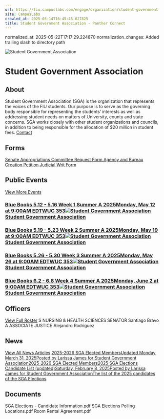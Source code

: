 ```yaml
---
url: https://fiu.campuslabs.com/engage/organization/student-government-association/
site: CampusLabs
crawled_at: 2025-05-14T16:45:45.027825
title: Student Government Association - Panther Connect
---
```

normalized_at: 2025-05-22T17:17:29.224870
normalization_changes: Added trailing slash to directory path

![Student Government Association](https://se-images.campuslabs.com/clink/images/0924b4ce-2d7a-46e0-a0b2-6f9ca8a2f3fee086a8dd-0689-4fce-b50f-48bd4d02e353.png?preset=med-sq)
# Student Government Association
## About
Student Government Association (SGA) is the organization that represents the voices of the FIU students. Our purpose is to serve as the governing body responsible for representing the students' interests as well as addressing student needs on matters of University, county and state concerns. SGA works closely with other student organizations and councils, in addition to being responsible for the allocation of $20 million in student fees.
[Contact](https://fiu.campuslabs.com/engage/organization/student-government-association/contact)
## Forms
[Senate Appropriations Committee Request Form ](https://fiu.campuslabs.com/engage/submitter/form/start/225100)
[Agency and Bureau Creation Petition ](https://fiu.campuslabs.com/engage/submitter/form/start/462577)
[Judicial Writ Form](https://fiu.campuslabs.com/engage/submitter/form/start/464597)
## Public Events
[View More Events](https://fiu.campuslabs.com/engage/organization/student-government-association/events)
### [Blue Books 5.12 - 5.16 Week 1 Summer A 2025Monday, May 12 at 9:00AM EDTWUC 353![Student Government Association](https://se-images.campuslabs.com/clink/images/0924b4ce-2d7a-46e0-a0b2-6f9ca8a2f3fee086a8dd-0689-4fce-b50f-48bd4d02e353.png?preset=small-sq)Student Government Association](https://fiu.campuslabs.com/engage/event/11286908)
### [Blue Books 5.19 - 5.23 Week 2 Summer A 2025Monday, May 19 at 9:00AM EDTWUC 353![Student Government Association](https://se-images.campuslabs.com/clink/images/0924b4ce-2d7a-46e0-a0b2-6f9ca8a2f3fee086a8dd-0689-4fce-b50f-48bd4d02e353.png?preset=small-sq)Student Government Association](https://fiu.campuslabs.com/engage/event/11286922)
### [Blue Books 5.26 - 5.30 Week 3 Summer A 2025Monday, May 26 at 9:00AM EDTWUC 353![Student Government Association](https://se-images.campuslabs.com/clink/images/0924b4ce-2d7a-46e0-a0b2-6f9ca8a2f3fee086a8dd-0689-4fce-b50f-48bd4d02e353.png?preset=small-sq)Student Government Association](https://fiu.campuslabs.com/engage/event/11286929)
### [Blue Books 6.2 - 6.6 Week 4 Summer A 2025Monday, June 2 at 9:00AM EDTWUC 353![Student Government Association](https://se-images.campuslabs.com/clink/images/0924b4ce-2d7a-46e0-a0b2-6f9ca8a2f3fee086a8dd-0689-4fce-b50f-48bd4d02e353.png?preset=small-sq)Student Government Association](https://fiu.campuslabs.com/engage/event/11286944)
## Officers
[View Full Roster](https://fiu.campuslabs.com/engage/organization/student-government-association/roster)
S
NURSING & HEALTH SCIENCES SENATOR
Santiago Bravo
A
ASSOCIATE JUSTICE
Alejandro Rodriguez
## News
[View All News Articles](https://fiu.campuslabs.com/engage/organization/student-government-association/news)
[2025-2026 SGA Elected MembersUpdated Monday, March 31, 2025Posted by Larissa James for Student Government Association2025-2026 SGA Elected Members](https://fiu.campuslabs.com/engage/news/319987)[2025 SGA Elections Candidate List (updated)Saturday, February 8, 2025Posted by Larissa James for Student Government AssociationThe list of the 2025 candidates of the SGA Elections](https://fiu.campuslabs.com/engage/news/317102)
## Documents
[](https://fiu.campuslabs.com/engage/organization/student-government-association/documents/view/1080065)
SGA Elections - Candidate Information.pdf
[](https://fiu.campuslabs.com/engage/organization/student-government-association/documents/view/1079790)
SGA Elections Polling Locations.pdf
[](https://fiu.campuslabs.com/engage/organization/student-government-association/documents/view/953146)
Room Rental Agreement.pdf
